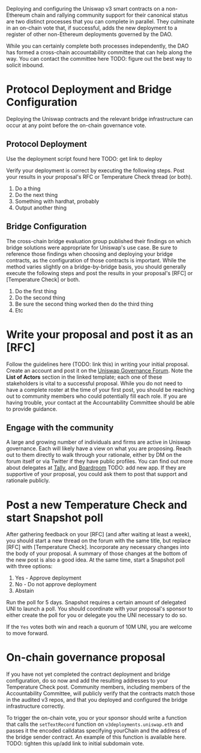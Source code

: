 
Deploying and configuring the Uniswap v3 smart contracts on a non-Ethereum chain and rallying community support for their canonical status are two distinct processes that you can complete in parallel. They culminate in an on-chain vote that, if successful, adds the new deployment to a register of other non-Ethereum deployments governed by the DAO.

While you can certainly complete both processes independently, the DAO has formed a cross-chain accountability committee that can help along the way. You can contact the committee here TODO: figure out the best way to solicit inbound.
# Protocol Deployment and Bridge Configuration
Deploying the Uniswap contracts and the relevant bridge infrastructure can occur at any point before the on-chain governance vote.

## Protocol Deployment
Use the deployment script found here TODO: get link to deploy

Verify your deployment is correct by executing the following steps. Post your results in your proposal's RFC or Temperature Check thread (or  both).
1. Do a thing
2. Do the next thing
3. Something with hardhat, probably
4. Output another thing

## Bridge Configuration
The cross-chain bridge evaluation group published their findings on which bridge solutions were appropriate for Uniswap's use case. Be sure to reference those findings when choosing and deploying your bridge contracts, as the configuration of those contracts is important. While the method varies slightly on a bridge-by-bridge basis, you should generally execute the following steps and post the results in your proposal's [RFC] or [Temperature Check] or both.
1. Do the first thing
2. Do the second thing
3. Be sure the second thing worked then do the third thing
4. Etc

# Write your proposal and post it as an [RFC]
Follow the guidelines here (TODO: link this) in writing your initial proposal. Create an account and post it on the [Uniswap Governance Forum](https://gov.uniswap.org/). Note the **List of Actors** section in the linked template; each one of these stakeholders is vital to a successful proposal. While you do not need to have a complete roster at the time of your first post, you should be reaching out to community members who could potentially fill each role. If you are having trouble, your contact at the Accountability Committee should be able to provide guidance.


## Engage with the community
A large and growing number of individuals and firms are active in Uniswap governance. Each will likely have a view on what you are proposing. Reach out to them directly to walk through your rationale, either by DM on the forum itself or via Twitter if they have public profiles. You can find out more about delegates at [Tally](https://tally.xyz/gov/uniswap), and [Boardroom](https://boardroom.io/uniswap/proposals) TODO: add new app. If they are supportive of your proposal, you could ask them to post that support and rationale publicly.

# Post a new Temperature Check and start Snapshot poll
After gathering feedback on your [RFC] (and after waiting at least a week), you should start a new thread on the forum with the same title, but replace [RFC] with [Temperature Check]. Incorporate any necessary changes into the body of your proposal. A summary of those changes at the bottom of the new post is also a good idea. At the same time, start a Snapshot poll with three options:
1. Yes - Approve deployment
2. No - Do not approve deployment
3. Abstain

Run the poll for 5 days. Snapshot requires a certain amount of delegated UNI to launch a poll. You should coordinate with your proposal's sponsor to either create the poll for you or delegate you the UNI necessary to do so.

If the `Yes` votes both win and reach a quorum of 10M UNI, you are welcome to move forward.

# On-chain governance proposal
If you have not yet completed the contract deployment and bridge configuration, do so now and add the resulting addresses to your Temperature Check post. Community members, including members of the Accountability Committee, will publicly verify that the contracts match those in the audited v3 repos, and that you deployed and configured the bridge infrastructure correctly.

To trigger the on-chain vote, you or your sponsor should write a function that calls the `setTextRecord` function on `v3deployments.uniswap.eth` and passes it the encoded calldatas specifying yourChain and the address of the bridge sender contract. An example of this function is available here. TODO: tighten this up/add link to initial subdomain vote.
